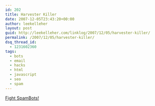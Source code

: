 ```yaml
---
id: 202
title: Harvester Killer
date: 2007-12-05T23:43:20+00:00
author: leekelleher
layout: post
guid: http://leekelleher.com/linklog/2007/12/05/harvester-killer/
permalink: /2007/12/05/harvester-killer/
dsq_thread_id:
  - 1231602360
tags:
  - bots
  - email
  - hacks
  - html
  - javascript
  - seo
  - spam
---
```

[Fight SpamBots!](http://www.spamhelp.org/harvesterkiller/)